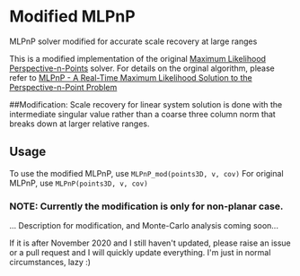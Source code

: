 # Modified MLPnP
MLPnP solver modified for accurate scale recovery at large ranges

This is a modified implementation of the original [Maximum Likelihood Perspective-n-Points](https://github.com/urbste/MLPnP_matlab) solver. For details on the orginal algorithm, please refer to [MLPnP - A Real-Time Maximum Likelihood Solution to the Perspective-n-Point Problem](https://arxiv.org/abs/1607.08112)

##Modification:
Scale recovery for linear system solution is done with the intermediate singular value rather than a coarse three column norm that breaks down at larger relative ranges.

## Usage

To use the modified MLPnP, use `MLPnP_mod(points3D, v, cov)`
For original MLPnP, use `MLPnP(points3D, v, cov)`

### NOTE: Currently the modification is only for non-planar case.


...
Description for modification, and Monte-Carlo analysis coming soon...

If it is after November 2020 and I still haven't updated, please raise an issue or a pull request and I will quickly update everything. I'm just in normal circumstances, lazy :)
